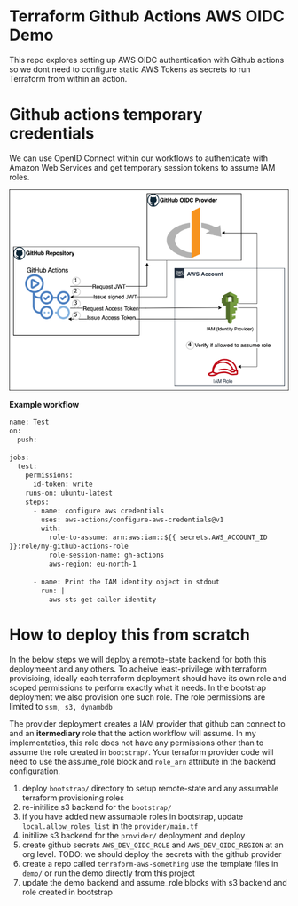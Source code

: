 # Terraform Github Actions AWS OIDC Demo

This repo explores setting up AWS OIDC authentication with Github actions so we dont need to configure static AWS Tokens as secrets to run Terraform from within an action.

# Github actions temporary credentials

We can use OpenID Connect within our workflows to authenticate with Amazon Web Services and get temporary session tokens to assume IAM roles.

![Alt Text](./assets/oidc.png)

**Example workflow**

```
name: Test
on:
  push:

jobs:
  test:
    permissions:
      id-token: write
    runs-on: ubuntu-latest
    steps:
      - name: configure aws credentials
        uses: aws-actions/configure-aws-credentials@v1
        with:
          role-to-assume: arn:aws:iam::${{ secrets.AWS_ACCOUNT_ID }}:role/my-github-actions-role
          role-session-name: gh-actions
          aws-region: eu-north-1

      - name: Print the IAM identity object in stdout
        run: |
          aws sts get-caller-identity
```

# How to deploy this from scratch

In the below steps we will deploy a remote-state backend for both this deploymeent and any others. To acheive least-privilege with terraform provisioing, ideally each terraform deployment should have its own role and scoped permissions to perform exactly what it needs. In the bootstrap deployment we also provision one such role. The role permissions are limited to `ssm, s3, dynambdb`

The provider deployment creates a IAM provider that github can connect to and an **itermediary** role that the action workflow will assume. In my implementatios, this role does not have any permissions other than to assume the role created in `bootstrap/`. Your terraform provider code will need to use the assume_role block and `role_arn` attribute in the backend configuration.

1. deploy `bootstrap/` directory to setup remote-state and any assumable terraform provisioning roles
2. re-initilize s3 backend for the `bootstrap/`
3. if you have added new assumable roles in bootstrap, update `local.allow_roles_list` in the `provider/main.tf`
4. initilize s3 backend for the `provider/` deployment and deploy
5. create github secrets `AWS_DEV_OIDC_ROLE` and `AWS_DEV_OIDC_REGION` at an org level. TODO: we should deploy the secrets with the github provider
6. create a repo called `terraform-aws-something` use the template files in `demo/` or run the demo directly from this project
7. update the demo backend and assume_role blocks with s3 backend and role created in bootstrap
